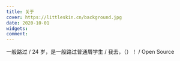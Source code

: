 ```yaml
---
title: 关于
cover: https://littleskin.cn/background.jpg
date: 2020-10-01
widgets:
comment:
---
```


一般路过 / 24 岁，是一般路过普通屑学生 / 我去，（）！ / Open Source